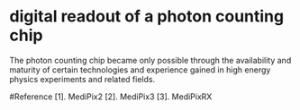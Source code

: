 # digital readout of a photon counting chip
The photon counting chip became only possible through the availability and maturity of certain technologies and experience gained in high energy physics experiments and related fields. 

#Reference
[1]. MediPix2
[2]. MediPix3
[3]. MediPixRX
